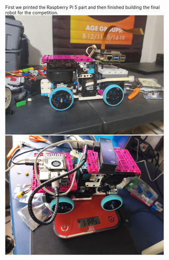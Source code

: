 First we printed the Raspberry Pi 5 part and then finished building the final robot for the competition. ![Photos/Photos of the national/New robot/IMG_20250715_192040.jpg](https://github.com/alex309-duarte/WRO_FutureEngineers_Q/blob/main/Photos/Photos%20of%20the%20national/New%20robot/IMG_20250715_192040.jpg)  ![Photos/Photos of the national/New robot/IMG_20250716_173403.jpg](https://github.com/alex309-duarte/WRO_FutureEngineers_Q/blob/main/Photos/Photos%20of%20the%20national/New%20robot/IMG_20250716_173403.jpg)
